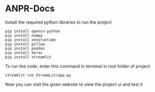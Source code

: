 # ANPR-Docs

Install the required python libraries to run the project
```
pip install opencv-python
pip install numpy
pip install onnxruntime
pip install pillow
pip install pandas
pip install keras
pip install streamlit
```

To run the code, enter this command in terminal in root folder of project
```
streamlit run StreamLit/app.py
```

Now you can visit the given website to view the project ui and test it
